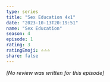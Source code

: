 ```yaml
---
type: series
title: "Sex Education 4x1"
date: "2023-10-13T20:19:51"
name: "Sex Education"
season: 4
episode: 1
rating: 3
ratingEmoji: ⭐️⭐️⭐️
share: false
---
```


*[No review was written for this episode]*
